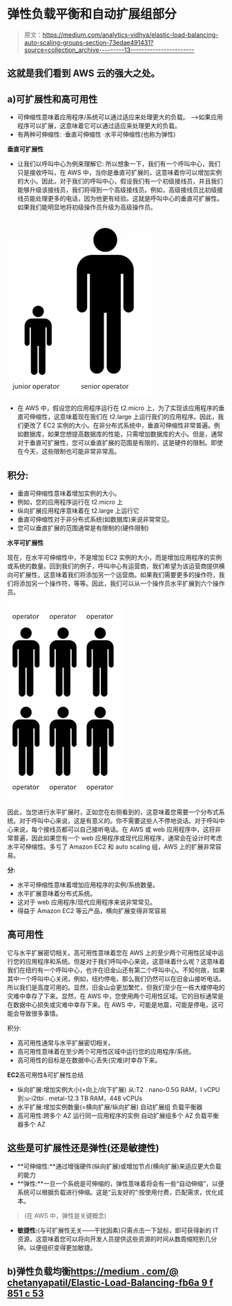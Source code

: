 # 弹性负载平衡和自动扩展组部分

> 原文：<https://medium.com/analytics-vidhya/elastic-load-balancing-auto-scaling-groups-section-73edae491431?source=collection_archive---------13----------------------->

## 这就是我们看到 AWS 云的强大之处。

## a)可扩展性和高可用性

*   可伸缩性意味着应用程序/系统可以通过适应来处理更大的负载。
    —>如果应用程序可以扩展，这意味着它可以通过适应来处理更大的负载。
*   有两种可伸缩性:
    ·垂直可伸缩性
    ·水平可伸缩性(也称为弹性)

**垂直可扩展性**

*   让我们以呼叫中心为例来理解它:
    所以想象一下，我们有一个呼叫中心，我们只是接收呼叫，在 AWS 中，当你是垂直可扩展的，这意味着你可以增加实例的大小。因此，对于我们的呼叫中心，假设我们有一个初级接线员，并且我们能够升级该接线员，我们将得到一个高级接线员。例如，高级接线员比初级接线员能处理更多的电话，因为他更有经验。这就是呼叫中心的垂直可扩展性。如果我们能明显地将初级操作员升级为高级操作员。

![](img/dd3ea8b70976f6941cd039de5d1babd7.png)

*   在 AWS 中，假设您的应用程序运行在 t2.micro 上，为了实现该应用程序的垂直可伸缩性，这意味着现在我们在 t2.large 上运行我们的应用程序。因此，我们更改了 EC2 实例的大小。在非分布式系统中，垂直可伸缩性非常普遍。例如数据库，如果您想提高数据库的性能，只需增加数据库的大小。但是，通常对于垂直可扩展性，您可以垂直扩展的范围是有限的，这是硬件的限制。即使在今天，这些限制也可能非常非常高。

## 积分:

*   垂直可伸缩性意味着增加实例的大小。
*   例如，您的应用程序运行在 t2.micro 上
*   纵向扩展应用程序意味着在 t2.large 上运行它
*   垂直可伸缩性对于非分布式系统(如数据库)来说非常常见。
*   您可以垂直扩展的范围通常是有限制的(硬件限制)

**水平可扩展性**

现在，在水平可伸缩性中，不是增加 EC2 实例的大小，而是增加应用程序的实例或系统的数量。回到我们的例子，呼叫中心有运营商，我们希望为该运营商提供横向可扩展性，这意味着我们将添加另一个运营商。如果我们需要更多的操作符，我们将添加另一个操作符，等等。因此，我们可以从一个操作员水平扩展到六个操作员。

![](img/943b72353e5a9b56ddcd29221070a320.png)

因此，当您进行水平扩展时，正如您在右侧看到的，这意味着您需要一个分布式系统。对于呼叫中心来说，这是有意义的。你不需要这些人不停地说话。对于呼叫中心来说，每个接线员都可以自己接听电话。在 AWS 或 web 应用程序中，这将非常普遍，因此如果您有一个 web 应用程序或现代应用程序，通常会在设计时考虑水平可伸缩性。多亏了 Amazon EC2 和 auto scaling 组，AWS 上的扩展非常容易。

**分:**

*   水平可伸缩性意味着增加应用程序的实例/系统数量。
*   水平扩展意味着分布式系统。
*   这对于 web 应用程序/现代应用程序来说非常常见。
*   得益于 Amazon EC2 等云产品，横向扩展变得非常容易

## 高可用性

它与水平扩展密切相关。高可用性意味着您在 AWS 上的至少两个可用性区域中运行您的应用程序和系统。但是对于我们呼叫中心来说，这意味着什么呢？这意味着我们在纽约有一个呼叫中心，也许在旧金山还有第二个呼叫中心。不知何故，如果其中一个呼叫中心关闭，例如，纽约停电，那么我们仍然可以在旧金山接听电话。所以我们是高度可用的。显然，旧金山会更加繁忙，但我们至少在一栋大楼停电的灾难中幸存了下来。显然，在 AWS 中，您使用两个可用性区域。它的目标通常是在数据中心损失或灾难中幸存下来。在 AWS 中，可能是地震，可能是停电，这可能会导致很多事情。

积分:

*   高可用性通常与水平扩展密切相关。
*   高可用性意味着在至少两个可用性区域中运行您的应用程序/系统。
*   高可用性的目标是在数据中心丢失(灾难)时幸存下来。

**EC2**高可用性&可扩展性总结

*   纵向扩展:增加实例大小(=向上/向下扩展)
    从:T2 . nano-0.5G RAM，I vCPU
    到:u-i2tbi . metal-12.3 TB RAM，448 vCPUs
*   水平扩展:增加实例数量(=横向扩展/纵向扩展)
    自动扩展组
    负载平衡器
*   高可用性:跨多个 AZ 运行同一应用程序的实例
    自动扩展组多个 AZ
    负载平衡器多个 AZ

## 这些是可扩展性还是弹性(还是敏捷性)

*   **可伸缩性:**通过增强硬件(纵向扩展)或增加节点(横向扩展)来适应更大负载的能力
*   **弹性:**一旦一个系统是可伸缩的，弹性意味着将会有一些“自动伸缩”，以便系统可以根据负载进行伸缩。这是“云友好的”:按使用付费，匹配需求，优化成本。

> (在 AWS 中，弹性是关键概念)

*   **敏捷性:**(与可扩展性无关——干扰因素)只需点击一下鼠标，即可获得新的 IT 资源，这意味着您可以将向开发人员提供这些资源的时间从数周缩短到几分钟。以便组织变得更加敏捷。

## b)弹性负载均衡[https://medium . com/@ chetanyapatil/Elastic-Load-Balancing-fb6a 9 f 851 c 53](/@chetanyapatil/elastic-load-balancing-fb6a9f851c53)